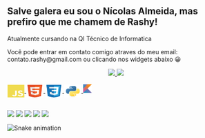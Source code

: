 ## Salve galera eu sou o Nícolas Almeida, mas prefiro que me chamem de Rashy!

<p>Atualmente cursando na QI Técnico de Informatica<p>
<p2>Você pode entrar em contato comigo atraves do meu email: contato.rashy@gmail.com ou clicando nos widgets abaixo 😀<p2>

<div align="center">
  <a href="https://github.com/rrashy">
  <img height="180em" src="https://github-readme-stats.vercel.app/api?username=rrashy&show_icons=true&theme=dracula&include_all_commits=true&count_private=true"/>
  <img height="180em" src="https://github-readme-stats.vercel.app/api/top-langs/?username=rrashy&layout=compact&langs_count=7&theme=dracula"/>
</div>
<div style="display: inline_block"><br>
  <img align="center" alt="rrashy-js" height="30" width="40" src="https://raw.githubusercontent.com/devicons/devicon/master/icons/javascript/javascript-plain.svg">
  <img align="center" alt="rrashy-html" height="30" width="40" src="https://raw.githubusercontent.com/devicons/devicon/master/icons/html5/html5-original.svg">
  <img align="center" alt="rrashy-css" height="30" width="40" src="https://raw.githubusercontent.com/devicons/devicon/master/icons/css3/css3-original.svg">
  <img align="center" alt="rrashy-python" height="30" width="40" src="https://raw.githubusercontent.com/devicons/devicon/master/icons/python/python-original.svg">
  <img aling="center" alt="rrashy-kotlin" width="20" src="https://raw.githubusercontent.com/devicons/devicon/master/icons/kotlin/kotlin-original.svg">
</div>
 
##
  
<div>
  <a href="https://instagram.com/lixulas" target="_blank"><img src="https://img.shields.io/badge/-Instagram-%23E4405F?style=for-the-badge&logo=instagram&logoColor=white" target="_blank"></a>
  <a href = "https://twitter.com/lixulas"> <img src="https://img.shields.io/badge/Twitter-1DA1F2?style=for-the-badge&logo=twitter&logoColor=white" target="blank"></a>
 	<a href="https://www.twitch.tv/rrashy" target="_blank"><img src="https://img.shields.io/badge/Twitch-9146FF?style=for-the-badge&logo=twitch&logoColor=white" target="_blank"></a>
  <a href="https://discord.io/rashy" target="_blank"><img src="https://img.shields.io/badge/Discord-7289DA?style=for-the-badge&logo=discord&logoColor=white" target="_blank"></a> 
  <a href ="mailto:contato.rashy@gmail.com"><img src="https://img.shields.io/badge/-Gmail-%23333?style=for-the-badge&logo=gmail&logoColor=white" target="_blank"></a>
  
  ![Snake animation](https://github.com/rrashy/rafaballerini/blob/output/github-contribution-grid-snake.svg)
  </div>
